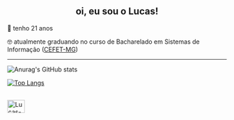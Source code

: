 <div align="center">
  <h2> oi, eu sou o Lucas! </h2>
</div>

🎂 tenho 21 anos

🤓 atualmente graduando no curso de Bacharelado em Sistemas de Informação ([CEFET-MG](https://www.cefetmg.br/))

___

![Anurag's GitHub stats](https://github-readme-stats.vercel.app/api?username=lucasotavio1&show_icons=true&theme=transparent)

[![Top Langs](https://github-readme-stats.vercel.app/api/top-langs/?username=lucasotavio1&theme=transparent)](https://github.com/anuraghazra/github-readme-stats)
<div style="display: inline_block"><br>

   <img align="center" alt="Lucas-c" height="30" width="40" src="https://cdn.jsdelivr.net/gh/devicons/devicon@latest/icons/c/c-original.svg">
  
</div>

